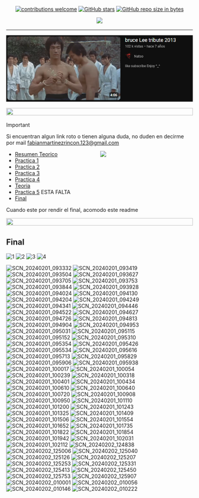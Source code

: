 



<div align="center"> 

[![contributions welcome](https://img.shields.io/badge/contributions-welcome-brightgreen.svg?style=flat)](https://github.com/Fabian-Martinez-Rincon/AyED)
[![GitHub stars](https://img.shields.io/github/stars/Fabian-Martinez-Rincon/AyED)](https://github.com/Fabian-Martinez-Rincon/AyED/stargazers/)
[![GitHub repo size in bytes](https://img.shields.io/github/repo-size/Fabian-Martinez-Rincon/AyED)](https://github.com/Fabian-Martinez-Rincon/AyED)


<img src="https://readme-typing-svg.demolab.com?font=Fira+Code&size=30&duration=1700&pause=800&color=28CDF7&center=true&width=635&lines=Algoritmos y Estructuras de Datos"/>
 
---


<a title="" href="https://youtu.be/bmZWGumOblE?si=04DkbL0kB4j_2csN"><img src="/Documentos/image.png" width="550px" /></a>

</div>


<img src= 'https://i.gifer.com/origin/8c/8cd3f1898255c045143e1da97fbabf10_w200.gif' height="20" width="100%">

> [!IMPORTANT]  
> Si encuentran algun link roto o tienen alguna duda, no duden en decirme por mail fabianmartinezrincon.123@gmail.com

<p><img width="250" align='right' src="https://media.giphy.com/media/Mmh3uG0srGGqFm5Vmw/giphy.gif"></p>


 
 
- [Resumen Teorico](https://inakilapeyre.notion.site/inakilapeyre/Algoritmos-y-Estructuras-de-datos-f27e3754fcae465484fe3c1ee6cc6c4f)
- [Practica 1](/Documentos/Practica1.md)
- [Practica 2](/Documentos/Practica2.md)
- [Practica 3](/Documentos/Practica3.md)
- [Practica 4](/Documentos/Practica4.md)
- [Teoria](/Documentos/Teoria_2do_Parcial.md)
- [Practica 5]() ESTA FALTA
- [Final]()

Cuando este por rendir el final, acomodo este readme

<img src= 'https://i.gifer.com/origin/8c/8cd3f1898255c045143e1da97fbabf10_w200.gif' height="20" width="100%">

## Final

![1](https://github.com/Fabian-Martinez-Rincon/AyED/assets/55964635/ef5aff49-4269-4f1f-8164-8b301808ecbb)
![2](https://github.com/Fabian-Martinez-Rincon/AyED/assets/55964635/8c762ffb-5961-49a9-b99b-4ac3b927375a)
![3](https://github.com/Fabian-Martinez-Rincon/AyED/assets/55964635/32d10c94-08e8-432b-aeda-1948cd2a8448)
![4](https://github.com/Fabian-Martinez-Rincon/AyED/assets/55964635/54d41cb9-7478-4416-870a-a6936c30fced)


![SCN_20240201_093332](https://github.com/Fabo-University/AyED/assets/55964635/fab48711-b9b0-442a-a2e3-9ad2dd2d0ee7)
![SCN_20240201_093419](https://github.com/Fabo-University/AyED/assets/55964635/61d96f32-a5db-47ba-8fff-a435f0bcb717)
![SCN_20240201_093504](https://github.com/Fabo-University/AyED/assets/55964635/08554fab-5027-4c03-8b07-4f0c1ce2046c)
![SCN_20240201_093627](https://github.com/Fabo-University/AyED/assets/55964635/a9483f8e-eade-4a0c-83ca-c17ea6cc8534)
![SCN_20240201_093705](https://github.com/Fabo-University/AyED/assets/55964635/d4f5b4f3-2cd9-4950-a0c9-0c7d006219fc)
![SCN_20240201_093753](https://github.com/Fabo-University/AyED/assets/55964635/3f4b4709-2200-4336-ab14-4601dfd7ce9f)
![SCN_20240201_093844](https://github.com/Fabo-University/AyED/assets/55964635/ad938018-d8bd-416c-898f-a173d6fb6469)
![SCN_20240201_093928](https://github.com/Fabo-University/AyED/assets/55964635/4568630a-f4ca-4b1a-bcba-51fec9ec7a0e)
![SCN_20240201_094024](https://github.com/Fabo-University/AyED/assets/55964635/3d3bd734-53e9-46ba-baab-3bf874cded5a)
![SCN_20240201_094130](https://github.com/Fabo-University/AyED/assets/55964635/f1e6af9b-0ba0-4c00-b670-d77d43fdcd01)
![SCN_20240201_094204](https://github.com/Fabo-University/AyED/assets/55964635/75b0a5a9-b663-4b63-9d72-61bfa8edd1bc)
![SCN_20240201_094249](https://github.com/Fabo-University/AyED/assets/55964635/e678b612-37d1-47ff-8b16-842cd0edf5bf)
![SCN_20240201_094341](https://github.com/Fabo-University/AyED/assets/55964635/9e780667-6ee3-42d1-811a-415d2e6ef218)
![SCN_20240201_094446](https://github.com/Fabo-University/AyED/assets/55964635/3c75c19e-257e-4d3a-91ad-2c9dd822555a)
![SCN_20240201_094522](https://github.com/Fabo-University/AyED/assets/55964635/7300500c-fcfd-47fb-a73c-5fff2a380d3b)
![SCN_20240201_094627](https://github.com/Fabo-University/AyED/assets/55964635/c050d74a-3a92-49aa-86b4-f4aed1defa8d)
![SCN_20240201_094726](https://github.com/Fabo-University/AyED/assets/55964635/25d1e14d-7a27-4008-a215-f6e06ecd294d)
![SCN_20240201_094813](https://github.com/Fabo-University/AyED/assets/55964635/ba74ce05-e5b9-4f2b-9152-37c963b41fac)
![SCN_20240201_094904](https://github.com/Fabo-University/AyED/assets/55964635/dfbf7c7b-30ce-4026-bea4-2ef72b0c297f)
![SCN_20240201_094953](https://github.com/Fabo-University/AyED/assets/55964635/dd963eea-16df-4097-8774-1ae6dcf05b0d)
![SCN_20240201_095031](https://github.com/Fabo-University/AyED/assets/55964635/cd0e94d4-7b0e-4844-a865-aa4f4b5d94af)
![SCN_20240201_095115](https://github.com/Fabo-University/AyED/assets/55964635/4c4fd926-49f2-4d87-a301-0145022ab6e1)
![SCN_20240201_095152](https://github.com/Fabo-University/AyED/assets/55964635/f40ed2f6-e772-4f58-9e85-25f79e3516dd)
![SCN_20240201_095310](https://github.com/Fabo-University/AyED/assets/55964635/ceac514c-77e7-4d1a-a780-f6958678e095)
![SCN_20240201_095354](https://github.com/Fabo-University/AyED/assets/55964635/84ab084e-bfe7-4002-9287-ca68c110cb1e)
![SCN_20240201_095426](https://github.com/Fabo-University/AyED/assets/55964635/8b4b90d2-0e27-4911-af4b-5b7167385afd)
![SCN_20240201_095534](https://github.com/Fabo-University/AyED/assets/55964635/5f46498d-58a9-43ab-b8b8-a5e78dd23fe6)
![SCN_20240201_095616](https://github.com/Fabo-University/AyED/assets/55964635/e58b4f74-e579-410d-bd8c-c0758d759d94)
![SCN_20240201_095713](https://github.com/Fabo-University/AyED/assets/55964635/25fd7963-1fd3-4521-b58a-192f2e1c558b)
![SCN_20240201_095829](https://github.com/Fabo-University/AyED/assets/55964635/ab64d8db-a107-475e-aa1d-90b451a015c8)
![SCN_20240201_095906](https://github.com/Fabo-University/AyED/assets/55964635/4c3ce09b-38de-461c-9ddc-03ce8dc0a8e5)
![SCN_20240201_095938](https://github.com/Fabo-University/AyED/assets/55964635/47856b67-a552-4665-97e9-27138b3b4ee9)
![SCN_20240201_100017](https://github.com/Fabo-University/AyED/assets/55964635/82b48bac-8eff-465b-909f-73dfabf96ed9)
![SCN_20240201_100054](https://github.com/Fabo-University/AyED/assets/55964635/da1d6c64-e059-4d10-a057-48d27a6939c1)
![SCN_20240201_100239](https://github.com/Fabo-University/AyED/assets/55964635/4e5cc5c4-a87c-475f-aeff-eb11e69eeb9c)
![SCN_20240201_100318](https://github.com/Fabo-University/AyED/assets/55964635/95977e7d-adc5-4373-8901-2118adec9a1e)
![SCN_20240201_100401](https://github.com/Fabo-University/AyED/assets/55964635/dd5c2bfe-7d34-498f-8048-72d75507c18f)
![SCN_20240201_100434](https://github.com/Fabo-University/AyED/assets/55964635/6cb80af9-ec0b-446e-9824-ab86777a7036)
![SCN_20240201_100610](https://github.com/Fabo-University/AyED/assets/55964635/e95bf920-3081-41e9-af7d-49b49a0945b8)
![SCN_20240201_100640](https://github.com/Fabo-University/AyED/assets/55964635/a0e77b4f-7334-4c3b-a42d-bfa5d52b17f3)
![SCN_20240201_100720](https://github.com/Fabo-University/AyED/assets/55964635/b56bad32-d52d-4795-a4e5-d417b744a9df)
![SCN_20240201_100908](https://github.com/Fabo-University/AyED/assets/55964635/e0411610-3c1f-48a7-8bef-2b5bad18dd02)
![SCN_20240201_100950](https://github.com/Fabo-University/AyED/assets/55964635/e9932e69-e4e2-4911-b8ad-fa85c678f43b)
![SCN_20240201_101110](https://github.com/Fabo-University/AyED/assets/55964635/01b854e1-a057-4d4b-af5a-393ae5aa3847)
![SCN_20240201_101200](https://github.com/Fabo-University/AyED/assets/55964635/888c789b-f31f-443b-8401-37b769109291)
![SCN_20240201_101243](https://github.com/Fabo-University/AyED/assets/55964635/731843bd-52bd-4b7d-a9a5-f325c4a3cba4)
![SCN_20240201_101325](https://github.com/Fabo-University/AyED/assets/55964635/28e0aee5-eaef-4748-830e-369d16cec9cd)
![SCN_20240201_101409](https://github.com/Fabo-University/AyED/assets/55964635/4e2536ac-07b6-488c-bc3f-b303924652bf)
![SCN_20240201_101506](https://github.com/Fabo-University/AyED/assets/55964635/0eb36231-e2f8-42ca-a182-5327e67f8b45)
![SCN_20240201_101554](https://github.com/Fabo-University/AyED/assets/55964635/80cfebd5-9206-4119-8961-865e4a4a745f)
![SCN_20240201_101652](https://github.com/Fabo-University/AyED/assets/55964635/f0cc4d64-96d2-49e2-9f6f-4a24aca74137)
![SCN_20240201_101735](https://github.com/Fabo-University/AyED/assets/55964635/a4ad5c00-607e-4616-a8bd-845814a9bc81)
![SCN_20240201_101822](https://github.com/Fabo-University/AyED/assets/55964635/b6a451a0-662d-4e2f-a379-9be345785f7a)
![SCN_20240201_101854](https://github.com/Fabo-University/AyED/assets/55964635/6a564251-f0e5-4018-9268-d1eef805a3aa)
![SCN_20240201_101942](https://github.com/Fabo-University/AyED/assets/55964635/51e20aed-d88e-4770-92ba-f152140a5fb4)
![SCN_20240201_102031](https://github.com/Fabo-University/AyED/assets/55964635/12b061ea-fcb2-4595-9fa7-8f5e513b8547)
![SCN_20240201_102112](https://github.com/Fabo-University/AyED/assets/55964635/9c17f4b7-25e6-4efe-9f84-a33512c19ba5)
![SCN_20240202_124838](https://github.com/Fabo-University/AyED/assets/55964635/ac670fd8-0851-414a-a747-f1cf435c6b20)
![SCN_20240202_125006](https://github.com/Fabo-University/AyED/assets/55964635/4c79335b-06f2-4159-9fa9-634c5a662bff)
![SCN_20240202_125040](https://github.com/Fabo-University/AyED/assets/55964635/fa14ae8a-28e0-40a0-bc67-e25165d4fad9)
![SCN_20240202_125126](https://github.com/Fabo-University/AyED/assets/55964635/61144ff7-71ae-4328-91f6-e6e42d8d82d3)
![SCN_20240202_125207](https://github.com/Fabo-University/AyED/assets/55964635/b4ba6810-5099-4d0f-bfc0-b6138fdc6f4b)
![SCN_20240202_125253](https://github.com/Fabo-University/AyED/assets/55964635/17b26ba2-63ba-4cbc-b6c0-2189f542398e)
![SCN_20240202_125331](https://github.com/Fabo-University/AyED/assets/55964635/3250584a-3a67-4551-93f5-b8cad48b293b)
![SCN_20240202_125413](https://github.com/Fabo-University/AyED/assets/55964635/7b166d55-33a2-439a-9c90-674849db27f2)
![SCN_20240202_125450](https://github.com/Fabo-University/AyED/assets/55964635/aa3db6fb-6303-49d6-a5a1-e79b631c56a3)
![SCN_20240202_125753](https://github.com/Fabo-University/AyED/assets/55964635/ad7213f9-ab86-4417-aaf3-2c06d9b95d40)
![SCN_20240202_125907](https://github.com/Fabo-University/AyED/assets/55964635/d59ff93e-4c58-431d-a1fd-23ea0fc903b4)
![SCN_20240202_010001](https://github.com/Fabo-University/AyED/assets/55964635/c809d6b2-601b-4810-a29a-da58ad674715)
![SCN_20240202_010056](https://github.com/Fabo-University/AyED/assets/55964635/8546240f-ad9d-47af-a1f5-55a9e1a633c3)
![SCN_20240202_010146](https://github.com/Fabo-University/AyED/assets/55964635/7ebc14dc-c3bc-47e4-a3aa-c0b453b598ac)
![SCN_20240202_010222](https://github.com/Fabo-University/AyED/assets/55964635/1d24ef9c-a0ac-43c1-91bc-aba4354c2748)

